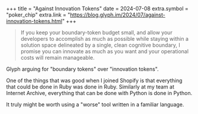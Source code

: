 +++
title = "Against Innovation Tokens"
date = 2024-07-08
extra.symbol = "poker_chip"
extra.link = "https://blog.glyph.im/2024/07/against-innovation-tokens.html"
+++

> If you keep your boundary-token budget small, and allow your developers to accomplish as much as possible while staying within a solution space delineated by a single, clean cognitive boundary, I promise you can innovate as much as you want and your operational costs will remain manageable.

Glyph arguing for "boundary tokens" over "innovation tokens".

One of the things that was good when I joined Shopify is that everything that could be done in Ruby was done in Ruby. Similarly at my team at Internet Archive, everything that can be done with Python is done in Python.

It truly might be worth using a "worse" tool written in a familiar language.
